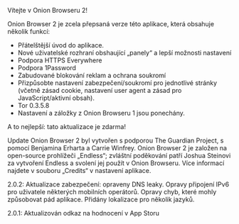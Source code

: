 Vítejte v Onion Browseru 2!

Onion Browser 2 je zcela přepsaná verze této aplikace, která obsahuje několik funkcí:

* Přátelštější úvod do aplikace.
* Nové uživatelské rozhraní obshaující „panely“ a lepší možnosti nastavení
* Podpora HTTPS Everywhere
* Podpora 1Password
* Zabudované blokování reklam a ochrana soukromí
* Přizpůsobte nastavení zabezpečení/soukromí pro jednotlivé stránky (včetně zásad cookie, nastavení user agent a zásad pro JavaScript/aktivní obsah).
* Tor 0.3.5.8
* Nastavení a záložky z Onion Browseru 1 jsou ponechány.

A to nejlepší: tato aktualizace je zdarma!

Update Onion Browser 2 byl vytvořen s podporou The Guardian Project, s pomocí Benjamina Erharta a Carrie Winfrey. Onion Browser 2 je založen na open-source prohlížeči „Endless“; zvláštní poděkování patří Joshua Steinovi za vytvoření Endless a svolení jej použít v Onion Browseru. Více informací najdete v souboru „Credits“ v nastavení aplikace.

2.0.2: Aktualizace zabezpečení: opraveny DNS leaky. Opravy připojení IPv6 pro uživatele některých mobilních operátorů. Opravy chyb, které mohly způsobovat pád aplikace. Přidány lokalizace pro několik jazyků.

2.0.1: Aktualizován odkaz na hodnocení v App Storu
